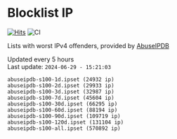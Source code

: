 # Blocklist IP

[![Hits](https://hits.seeyoufarm.com/api/count/incr/badge.svg?url=https%3A%2F%2Fgithub.com%2Fborestad%2Fblocklist-ip%2F&count_bg=%2379C83D&title_bg=%23555555&icon=&icon_color=%23E7E7E7&title=hits&edge_flat=false)](https://hits.seeyoufarm.com)  ![CI](https://img.shields.io/github/workflow/status/borestad/blocklist-ip/CI?style=flat-square)

Lists with worst IPv4 offenders, provided by [AbuseIPDB](https://www.abuseipdb.com/)

<!-- FOOTER-PLACEHOLDER -->
Updated every 5 hours<br>
Last update: `2024-06-29 - 15:21:03`
```
abuseipdb-s100-1d.ipset (24932 ip)
abuseipdb-s100-2d.ipset (29933 ip)
abuseipdb-s100-3d.ipset (32987 ip)
abuseipdb-s100-7d.ipset (45604 ip)
abuseipdb-s100-30d.ipset (66295 ip)
abuseipdb-s100-60d.ipset (88194 ip)
abuseipdb-s100-90d.ipset (109719 ip)
abuseipdb-s100-120d.ipset (131104 ip)
abuseipdb-s100-all.ipset (570892 ip)
```
